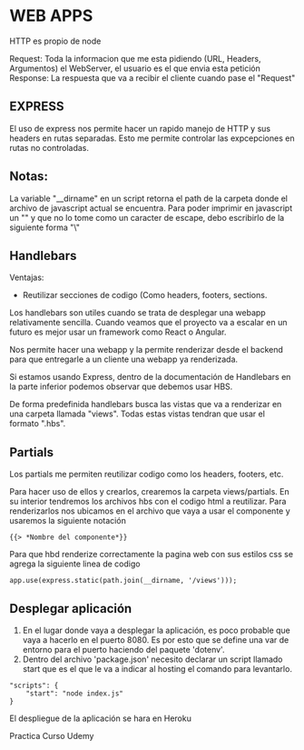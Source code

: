 # WEB APPS

HTTP es propio de node

Request: Toda la informacion que me esta pidiendo (URL, Headers, Argumentos) el WebServer, el usuario es el que envia esta petición
Response: La respuesta que va a recibir el cliente cuando pase el "Request"


## EXPRESS
El uso de express nos permite hacer un rapido manejo de HTTP y sus headers en rutas separadas. Esto me permite controlar las expcepciones en rutas no controladas.


## Notas:
La variable "__dirname" en un script retorna el path de la carpeta donde el archivo de javascript actual se encuentra.
Para poder imprimir en javascript un "\" y que no lo tome como un caracter de escape, debo escribirlo de la siguiente forma "\\"


## Handlebars
Ventajas:
+ Reutilizar secciones de codigo (Como headers, footers, sections.

Los handlebars son utiles cuando se trata de desplegar una webapp relativamente sencilla. Cuando veamos que el proyecto va a escalar en un futuro es mejor usar un framework como React o Angular.

Nos permite hacer una webapp y la permite renderizar desde el backend para que entregarle a un cliente una webapp ya renderizada.

Si estamos usando Express, dentro de la documentación de Handlebars en la parte inferior podemos observar que  debemos usar HBS.

De forma predefinida handlebars busca las vistas que va a renderizar en una carpeta llamada "views". Todas estas vistas tendran que usar el formato ".hbs".

## Partials
Los partials me permiten reutilizar codigo como los headers, footers, etc.

Para hacer uso de ellos y crearlos, crearemos la carpeta views/partials. En su interior tendremos los archivos hbs con el codigo html a reutilizar. Para renderizarlos nos ubicamos en el archivo que vaya a usar el componente y usaremos la siguiente notación
```
{{> *Nombre del componente*}}
```

Para que hbd renderize correctamente la pagina web con sus estilos css se agrega la siguiente linea de codigo
```
app.use(express.static(path.join(__dirname, '/views')));
```

## Desplegar aplicación
1. En el lugar donde vaya a desplegar la aplicación, es poco probable que vaya a hacerlo en el puerto 8080. Es por esto que se define una var de entorno para el puerto haciendo del paquete 'dotenv'.
2. Dentro del archivo 'package.json' necesito declarar un script llamado start que es el que le va a indicar al hosting el comando para levantarlo.
```
"scripts": {
    "start": "node index.js"
}
```

El despliegue de la aplicación se hara en Heroku

Practica Curso Udemy